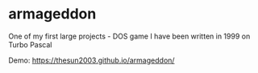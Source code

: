 # armageddon
One of my first large projects - DOS game I have been written in 1999 on Turbo Pascal

Demo: https://thesun2003.github.io/armageddon/
